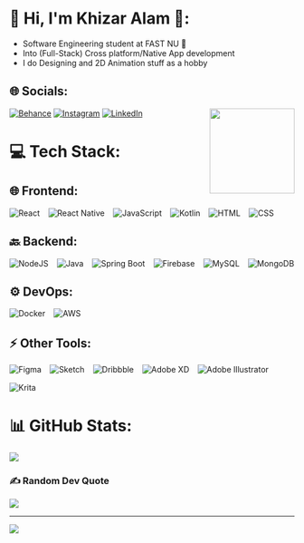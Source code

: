 # 💫 Hi, I'm Khizar Alam 👋:
- Software Engineering student at FAST NU 🐢
- Into (Full-Stack) Cross platform/Native App development
- I do Designing and 2D Animation stuff as a hobby

## 🌐 Socials:
[![Behance](https://img.shields.io/badge/Behance-1769ff?logo=behance&logoColor=white)](https://behance.net/https://www.behance.net/KhizarAlamk/) 
[![Instagram](https://img.shields.io/badge/Instagram-%23E4405F.svg?logo=Instagram&logoColor=white)](https://instagram.com/khizar_alam09) 
[![LinkedIn](https://img.shields.io/badge/LinkedIn-%230077B5.svg?logo=linkedin&logoColor=white)](https://linkedin.com/in/https://www.linkedin.com/in/khizar-alam-5718532a5/)
<img align="right" height="150" src="https://media.giphy.com/media/yALcFbrKshfoY/giphy.gif?cid=790b7611ezl1ny7itpv8wcdqsawm84lzsl54ye4z3ynfl1zm&ep=v1_gifs_search&rid=giphy.gif&ct=g"/>
# 💻 Tech Stack:

## 🌐 **Frontend**:
<div style="display: flex; flex-wrap: wrap; gap: 15px;">
  <img src="https://img.shields.io/badge/react-%2320232a.svg?style=for-the-badge&logo=react&logoColor=%2361DAFB" alt="React">
  <img src="https://img.shields.io/badge/react_native-%2320232a.svg?style=for-the-badge&logo=react&logoColor=%2361DAFB" alt="React Native">
  <img src="https://img.shields.io/badge/javascript-%23323330.svg?style=for-the-badge&logo=javascript&logoColor=%23F7DF1E" alt="JavaScript">
  <img src="https://img.shields.io/badge/kotlin-%237F52FF.svg?style=for-the-badge&logo=kotlin&logoColor=white" alt="Kotlin">
  <img src="https://img.shields.io/badge/HTML5-%23E34F26.svg?style=for-the-badge&logo=html5&logoColor=white" alt="HTML">
  <img src="https://img.shields.io/badge/CSS3-%231572B6.svg?style=for-the-badge&logo=css3&logoColor=white" alt="CSS">
</div>

## 🔙 **Backend**:
<div style="display: flex; flex-wrap: wrap; gap: 15px;">
  <img src="https://img.shields.io/badge/node.js-6DA55F?style=for-the-badge&logo=node.js&logoColor=white" alt="NodeJS">
  <img src="https://img.shields.io/badge/java-%23ED8B00.svg?style=for-the-badge&logo=openjdk&logoColor=white" alt="Java">
  <img src="https://img.shields.io/badge/spring_boot-%236DB33F.svg?style=for-the-badge&logo=spring&logoColor=white" alt="Spring Boot">
  <img src="https://img.shields.io/badge/firebase-%23039BE5.svg?style=for-the-badge&logo=firebase" alt="Firebase">
  <img src="https://img.shields.io/badge/mysql-4479A1.svg?style=for-the-badge&logo=mysql&logoColor=white" alt="MySQL">
  <img src="https://img.shields.io/badge/MongoDB-%234ea94b.svg?style=for-the-badge&logo=mongodb&logoColor=white" alt="MongoDB">
</div>

## ⚙️ **DevOps**:
<div style="display: flex; flex-wrap: wrap; gap: 15px;">
  <img src="https://img.shields.io/badge/docker-%232496ED.svg?style=for-the-badge&logo=docker&logoColor=white" alt="Docker">
  <img src="https://img.shields.io/badge/Amazon%20AWS-%23FF9900.svg?style=for-the-badge&logo=amazonaws&logoColor=white" alt="AWS">
</div>

## ⚡ **Other Tools**:
<div style="display: flex; flex-wrap: wrap; gap: 15px;">
  <img src="https://img.shields.io/badge/figma-%23F24E1E.svg?style=for-the-badge&logo=figma&logoColor=white" alt="Figma">
  <img src="https://img.shields.io/badge/Sketch-FFB387?style=for-the-badge&logo=sketch&logoColor=black" alt="Sketch">
  <img src="https://img.shields.io/badge/Dribbble-EA4C89?style=for-the-badge&logo=dribbble&logoColor=white" alt="Dribbble">
  <img src="https://img.shields.io/badge/Adobe%20XD-470137?style=for-the-badge&logo=Adobe%20XD&logoColor=#FF61F6" alt="Adobe XD">
  <img src="https://img.shields.io/badge/adobe%20illustrator-%23FF9A00.svg?style=for-the-badge&logo=adobe%20illustrator&logoColor=white" alt="Adobe Illustrator">
  <img src="https://img.shields.io/badge/Krita-203759?style=for-the-badge&logo=krita&logoColor=EEF37B" alt="Krita">
</div>

# 📊 GitHub Stats:
![](https://github-readme-stats.vercel.app/api/top-langs/?username=KhizarAlam20&theme=dark&hide_border=false&include_all_commits=false&count_private=false&layout=compact)

### ✍️ Random Dev Quote
![](https://quotes-github-readme.vercel.app/api?type=horizontal&theme=light)

---
[![](https://visitcount.itsvg.in/api?id=KhizarAlam20&icon=0&color=0)](https://visitcount.itsvg.in)

